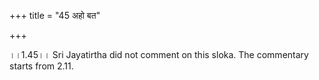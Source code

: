 +++
title = "45 अहो बत"

+++
  
  
।।1.45।। Sri Jayatirtha did not comment on this sloka. The commentary
starts from 2.11.  
  
